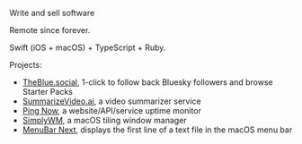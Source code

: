 Write and sell software

Remote since forever.

Swift (iOS + macOS) + TypeScript + Ruby.

Projects:

* [TheBlue.social](https://theblue.social), 1-click to follow back Bluesky followers and browse Starter Packs
* [SummarizeVideo.ai](https://summarizevideo.ai), a video summarizer service
* [Ping Now](https://hboon.com/i-made-a-website-service-uptime-monitor/), a website/API/service uptime monitor
* [SimplyWM](https:///i-m-making-a-tiling-window-manager/), a macOS tiling window manager
* [MenuBar Next](https://motionobj.com/menubar-next/), displays the first line of a text file in the macOS menu bar
